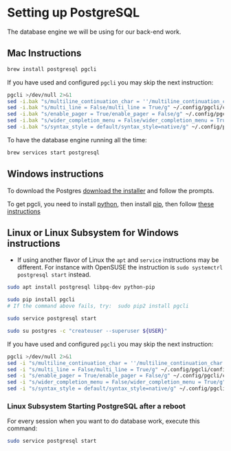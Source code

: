 # Setting up PostgreSQL

The database engine we will be using for our back-end work.

## Mac Instructions

```sh
brew install postgresql pgcli
```

If you have used and configured `pgcli` you may skip the next instruction:

```sh
pgcli >/dev/null 2>&1
sed -i.bak "s/multiline_continuation_char = ''/multiline_continuation_char = '.'/g" ~/.config/pgcli/config
sed -i.bak "s/multi_line = False/multi_line = True/g" ~/.config/pgcli/config
sed -i.bak "s/enable_pager = True/enable_pager = False/g" ~/.config/pgcli/config
sed -i.bak "s/wider_completion_menu = False/wider_completion_menu = True/g" ~/.config/pgcli/config
sed -i.bak "s/syntax_style = default/syntax_style=native/g" ~/.config/pgcli/config
```

To have the database engine running all the time:

```sh
brew services start postgresql
```

## Windows instructions

To download the Postgres [download the installer](https://www.enterprisedb.com/downloads/postgres-postgresql-downloads) and follow the prompts.

To get pgcli, you need to install [python](https://realpython.com/installing-python/#windows), then install [pip](https://www.liquidweb.com/kb/install-pip-windows/), then follow [these instructions](https://www.pgcli.com/install)

## Linux or Linux Subsystem for Windows instructions

- If using another flavor of Linux the `apt` and `service` instructions may be different. For instance with OpenSUSE the instruction is `sudo systemctrl postgresql start` instead.

```sh
sudo apt install postgresql libpq-dev python-pip
```

```sh
sudo pip install pgcli
# If the command above fails, try:  sudo pip2 install pgcli
```

```sh
sudo service postgresql start
```

```sh
sudo su postgres -c "createuser --superuser ${USER}"
```

If you have used and configured `pgcli` you may skip the next instruction:

```sh
pgcli >/dev/null 2>&1
sed -i "s/multiline_continuation_char = ''/multiline_continuation_char = '.'/g" ~/.config/pgcli/config
sed -i "s/multi_line = False/multi_line = True/g" ~/.config/pgcli/config
sed -i "s/enable_pager = True/enable_pager = False/g" ~/.config/pgcli/config
sed -i "s/wider_completion_menu = False/wider_completion_menu = True/g" ~/.config/pgcli/config
sed -i "s/syntax_style = default/syntax_style=native/g" ~/.config/pgcli/config
```

### Linux Subsystem Starting PostgreSQL after a reboot

For every session when you want to do database work, execute this command:

```sh
sudo service postgresql start
```
